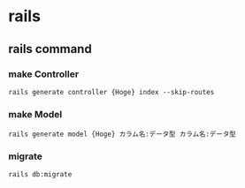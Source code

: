 # rails

## rails command

### make Controller

```
rails generate controller {Hoge} index --skip-routes
```

### make Model

```
rails generate model {Hoge} カラム名:データ型 カラム名:データ型
```

### migrate

```
rails db:migrate
```
